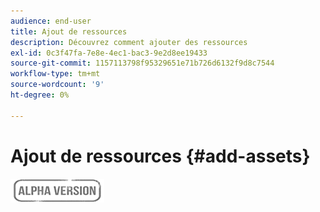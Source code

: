 ```yaml
---
audience: end-user
title: Ajout de ressources
description: Découvrez comment ajouter des ressources
exl-id: 0c3f47fa-7e8e-4ec1-bac3-9e2d8ee19433
source-git-commit: 1157113798f95329651e71b726d6132f9d8c7544
workflow-type: tm+mt
source-wordcount: '9'
ht-degree: 0%

---
```


# Ajout de ressources {#add-assets}

![](../assets/do-not-localize/badge.png)
